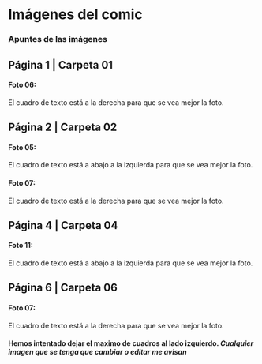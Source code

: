 # Imágenes del comic

### Apuntes de las imágenes

## Página 1 | Carpeta 01

#### Foto 06: 
El cuadro de texto está a la derecha para que se vea mejor la foto.

## Página 2 | Carpeta 02

#### Foto 05: 
El cuadro de texto está a abajo a la izquierda para que se vea mejor la foto.
#### Foto 07: 
El cuadro de texto está a la derecha para que se vea mejor la foto.

## Página 4 | Carpeta 04

#### Foto 11: 
El cuadro de texto está a abajo a la izquierda para que se vea mejor la foto.

## Página 6 | Carpeta 06

#### Foto 07: 
El cuadro de texto está a la derecha para que se vea mejor la foto.

#### Hemos intentado dejar el maximo de cuadros al lado izquierdo. *Cualquier imagen que se tenga que cambiar o editar me avisan*